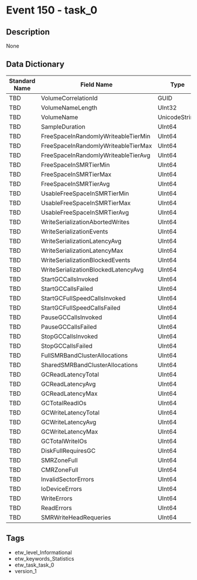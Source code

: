 # Event 150 - task_0

## Description
None

## Data Dictionary
|Standard Name|Field Name|Type|Description|Sample Value|
|---|---|---|---|---|
|TBD|VolumeCorrelationId|GUID|None|`None`|
|TBD|VolumeNameLength|UInt32|None|`None`|
|TBD|VolumeName|UnicodeString|None|`None`|
|TBD|SampleDuration|UInt64|None|`None`|
|TBD|FreeSpaceInRandomlyWriteableTierMin|UInt64|None|`None`|
|TBD|FreeSpaceInRandomlyWriteableTierMax|UInt64|None|`None`|
|TBD|FreeSpaceInRandomlyWriteableTierAvg|UInt64|None|`None`|
|TBD|FreeSpaceInSMRTierMin|UInt64|None|`None`|
|TBD|FreeSpaceInSMRTierMax|UInt64|None|`None`|
|TBD|FreeSpaceInSMRTierAvg|UInt64|None|`None`|
|TBD|UsableFreeSpaceInSMRTierMin|UInt64|None|`None`|
|TBD|UsableFreeSpaceInSMRTierMax|UInt64|None|`None`|
|TBD|UsableFreeSpaceInSMRTierAvg|UInt64|None|`None`|
|TBD|WriteSerializationAbortedWrites|UInt64|None|`None`|
|TBD|WriteSerializationEvents|UInt64|None|`None`|
|TBD|WriteSerializationLatencyAvg|UInt64|None|`None`|
|TBD|WriteSerializationLatencyMax|UInt64|None|`None`|
|TBD|WriteSerializationBlockedEvents|UInt64|None|`None`|
|TBD|WriteSerializationBlockedLatencyAvg|UInt64|None|`None`|
|TBD|StartGCCallsInvoked|UInt64|None|`None`|
|TBD|StartGCCallsFailed|UInt64|None|`None`|
|TBD|StartGCFullSpeedCallsInvoked|UInt64|None|`None`|
|TBD|StartGCFullSpeedCallsFailed|UInt64|None|`None`|
|TBD|PauseGCCallsInvoked|UInt64|None|`None`|
|TBD|PauseGCCallsFailed|UInt64|None|`None`|
|TBD|StopGCCallsInvoked|UInt64|None|`None`|
|TBD|StopGCCallsFailed|UInt64|None|`None`|
|TBD|FullSMRBandClusterAllocations|UInt64|None|`None`|
|TBD|SharedSMRBandClusterAllocations|UInt64|None|`None`|
|TBD|GCReadLatencyTotal|UInt64|None|`None`|
|TBD|GCReadLatencyAvg|UInt64|None|`None`|
|TBD|GCReadLatencyMax|UInt64|None|`None`|
|TBD|GCTotalReadIOs|UInt64|None|`None`|
|TBD|GCWriteLatencyTotal|UInt64|None|`None`|
|TBD|GCWriteLatencyAvg|UInt64|None|`None`|
|TBD|GCWriteLatencyMax|UInt64|None|`None`|
|TBD|GCTotalWriteIOs|UInt64|None|`None`|
|TBD|DiskFullRequiresGC|UInt64|None|`None`|
|TBD|SMRZoneFull|UInt64|None|`None`|
|TBD|CMRZoneFull|UInt64|None|`None`|
|TBD|InvalidSectorErrors|UInt64|None|`None`|
|TBD|IoDeviceErrors|UInt64|None|`None`|
|TBD|WriteErrors|UInt64|None|`None`|
|TBD|ReadErrors|UInt64|None|`None`|
|TBD|SMRWriteHeadRequeries|UInt64|None|`None`|

## Tags
* etw_level_Informational
* etw_keywords_Statistics
* etw_task_task_0
* version_1